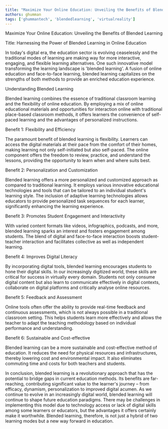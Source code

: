 ```yaml
---
title: "Maximize Your Online Education: Unveiling the Benefits of Blended Learning"  # Wrap the title in double quotes
authors: ghumman
tags: ['ghummantech', 'blendedlearning', 'virtualreality']
---
```


Maximize Your Online Education: Unveiling the Benefits of Blended Learning
<!-- truncate -->

Title: Harnessing the Power of Blended Learning in Online Education

In today's digital era, the education sector is evolving ceaselessly and the traditional modes of learning are making way for more interactive, engaging, and flexible learning alternatives. One such innovative model transforming the learning landscape is 'blended learning'. A fusion of online education and face-to-face learning, blended learning capitalizes on the strengths of both methods to provide an enriched education experience. 

Understanding Blended Learning

Blended learning combines the essence of traditional classroom learning and the flexibility of online education. By employing a mix of online educational materials and opportunities for interaction online with traditional place-based classroom methods, it offers learners the convenience of self-paced learning and the advantages of personalized instructions.

Benefit 1: Flexibility and Efficiency

The paramount benefit of blended learning is flexibility. Learners can access the digital materials at their pace from the comfort of their homes, making learning not only self-initiated but also self-paced. The online component offers the freedom to review, practice, and understand the lessons, providing the opportunity to learn when and where suits best.

Benefit 2: Personalization and Customization

Blended learning offers a more personalized and customized approach as compared to traditional learning. It employs various innovative educational technologies and tools that can be tailored to an individual student's learning style. The inclusion of adaptive learning technologies allows educators to provide personalized task sequences for each learner, significantly enhancing the learning experience.

Benefit 3: Promotes Student Engagement and Interactivity

With varied content formats like videos, infographics, podcasts, and more, blended learning sparks an interest and fosters engagement among students. The blend of digital and face-to-face interaction boosts student-teacher interaction and facilitates collective as well as independent learning. 

Benefit 4: Improves Digital Literacy

By incorporating digital tools, blended learning encourages students to hone their digital skills. In our increasingly digitized world, these skills are critical for success in virtually every domain. Students not only consume digital content but also learn to communicate effectively in digital contexts, collaborate on digital platforms and critically analyse online resources.

Benefit 5: Feedback and Assessment

Online tools often offer the ability to provide real-time feedback and continuous assessments, which is not always possible in a traditional classroom setting. This helps students learn more effectively and allows the teacher to adapt the teaching methodology based on individual performance and understanding.

Benefit 6: Sustainable and Cost-effective

Blended learning can be a more sustainable and cost-effective method of education. It reduces the need for physical resources and infrastructures, thereby lowering cost and environmental impact. It also eliminates commuting time and costs for both teachers and students.

In conclusion, blended learning is a revolutionary approach that has the potential to bridge gaps in current education methods. Its benefits are far-reaching, contributing significant value to the learner's journey – from efficacy, dynamism, personalization to improved digital acumen. As we continue to evolve in an increasingly digital world, blended learning will continue to shape future education paradigms. There may be challenges in implementing this model due to technology access or lack of digital skills among some learners or educators, but the advantages it offers certainly make it worthwhile. Blended learning, therefore, is not just a hybrid of two learning modes but a new way forward in education.
